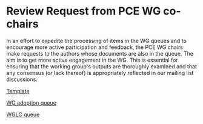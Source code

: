 # Review Request from PCE WG co-chairs

In an effort to expedite the processing of items in the WG queues and to encourage more active participation and feedback, the PCE WG chairs make requests to the authors whose documents are also in the queue. The aim is to get more active engagement in the WG. This is essential for ensuring that the working group's outputs are thoroughly examined and that any consensus (or lack thereof) is appropriately reflected in our mailing list discussions.

[Template](template.md)

[WG adoption queue](https://wiki.ietf.org/en/group/pce#wg-adoption-call-queue)

[WGLC queue](https://wiki.ietf.org/en/group/pce#wg-last-call-queue)
